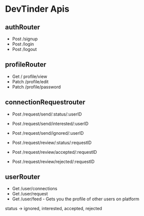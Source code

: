 # DevTinder Apis

## authRouter
 - Post /signup
 - Post /login
 - Post /logout

## profileRouter
 - Get / profile/view
 - Patch /profile/edit
 - Patch /profile/password

## connectionRequestrouter
 - Post /request/send/:status/:userID
 -    Post /request/send/interested/:userID
 -    Post /request/send/ignored/:userID

 - Post /request/review/:status/:requestID
 -    Post /request/review/accepted/:requestID
 -    Post /request/review/rejected/:requestID

## userRouter
 - Get /user/connections
 - Get /user/request
 - Get /user/feed - Gets you the profile of other users on platform


 status -> ignored, interested, accepted, rejected